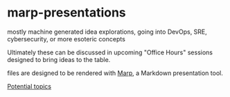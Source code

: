 # marp-presentations
mostly machine generated idea explorations, going into DevOps, SRE, cybersecurity, or more esoteric concepts

Ultimately these can be discussed in upcoming "Office Hours" sessions designed to bring ideas to the table. 

files are designed to be rendered with [Marp](https://marp.app/), a Markdown presentation tool.

[Potential topics](./potential-topics)
